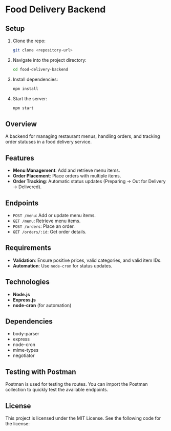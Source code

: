 # Food Delivery Backend

## Setup

1. Clone the repo:

    ```bash
    git clone <repository-url>
    ```

2. Navigate into the project directory:

    ```bash
    cd food-delivery-backend
    ```

3. Install dependencies:

    ```bash
    npm install
    ```

4. Start the server:

    ```bash
    npm start
    ```

## Overview

A backend for managing restaurant menus, handling orders, and tracking order statuses in a food delivery service.

## Features

- **Menu Management**: Add and retrieve menu items.
- **Order Placement**: Place orders with multiple items.
- **Order Tracking**: Automatic status updates (Preparing → Out for Delivery → Delivered).

## Endpoints

- `POST /menu`: Add or update menu items.
- `GET /menu`: Retrieve menu items.
- `POST /orders`: Place an order.
- `GET /orders/:id`: Get order details.

## Requirements

- **Validation**: Ensure positive prices, valid categories, and valid item IDs.
- **Automation**: Use `node-cron` for status updates.

## Technologies

- **Node.js**
- **Express.js**
- **node-cron** (for automation)

## Dependencies

- body-parser
- express
- node-cron
- mime-types
- negotiator

## Testing with Postman

Postman is used for testing the routes. You can import the Postman collection to quickly test the available endpoints.

## License

This project is licensed under the MIT License. See the following code for the license:

